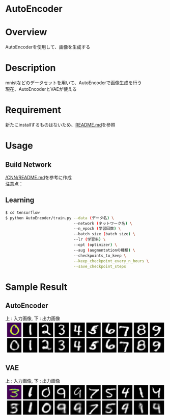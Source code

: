 AutoEncoder
==

# Overview
AutoEncoderを使用して、画像を生成する

# Description
mnistなどのデータセットを用いて、AutoEncoderで画像生成を行う  
現在、AutoEncoderとVAEが使える  

# Requirement
新たにinstallするものはないため、[README.md](../README.md)を参照

# Usage
## Build Network
[/CNN/README.md](../CNN/README.md)を参考に作成  
注意点：

## Learning
```bash
$ cd tensorflow
$ python AutoEncoder/train.py --data (データ名) \
                              --network (ネットワーク名) \
                              --n_epoch (学習回数) \
                              --batch_size (batch size) \
                              --lr (学習率) \
                              --opt (optimizer) \
                              --aug (augmentationの種類) \
                              --checkpoints_to_keep \
                              --keep_checkpoint_every_n_hours \
                              --save_checkpoint_steps
```

# Sample Result
## AutoEncoder
上 : 入力画像, 下 : 出力画像
![代替テキスト](../sample_results/AutoEncoder/autoencoder.png)

## VAE
上 : 入力画像, 下 : 出力画像
![代替テキスト](../sample_results/AutoEncoder/vae.png)